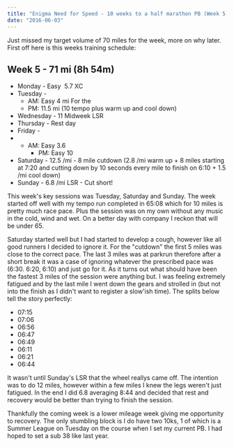```yaml
---
title: "Enigma Need for Speed - 10 weeks to a half marathon PB (Week 5)?"
date: "2016-06-03"
---
```


Just missed my target volume of 70 miles for the week, more on why later. First off here is this weeks training schedule:

## Week 5 - 71 mi (8h 54m)

- Monday - Easy  5.7 XC
- Tuesday -
    - AM: Easy 4 mi For the
    - PM: 11.5 mi (10 tempo plus warm up and cool down)
- Wednesday - 11 Midweek LSR
- Thursday - Rest day
- Friday -
- - AM: Easy 3.6
    - PM: Easy 10
- Saturday - 12.5 /mi - 8 mile cutdown (2.8 /mi warm up + 8 miles starting at 7:20 and cutting down by 10 seconds every mile to finish on 6:10 + 1.5 /mi cool down)
- Sunday - 6.8 /mi LSR - Cut short!

This week's key sessions was Tuesday, Saturday and Sunday. The week started off well with my tempo run completed in 65:08 which for 10 miles is pretty much race pace. Plus the session was on my own without any music in the cold, wind and wet. On a better day with company I reckon that will be under 65.

Saturday started well but I had started to develop a cough, however like all good runners I decided to ignore it. For the "cutdown" the first 5 miles was close to the correct pace. The last 3 miles was at parkrun therefore after a short break it was a case of ignoring whatever the prescribed pace was (6:30. 6:20, 6:10) and just go for it. As it turns out what should have been the fastest 3 miles of the session were anything but. I was feeling extremely fatigued and by the last mile I went down the gears and strolled in (but not into the finish as I didn't want to register a slow'ish time). The splits below tell the story perfectly:

- 07:15
- 07:06
- 06:56
- 06:47
- 06:49
- 06:11
- 06:21
- 06:44

It wasn't until Sunday's LSR that the wheel reallys came off. The intention was to do 12 miles, however within a few miles I knew the legs weren't just fatigued. In the end I did 6.8 averaging 8:44 and decided that rest and recovery would be better than trying to finish the session.

Thankfully the coming week is a lower mileage week giving me opportunity to recovery. The only stumbling block is I do have two 10ks, 1 of which is a Summer League on Tuesday on the course when I set my current PB. I had hoped to set a sub 38 like last year.
